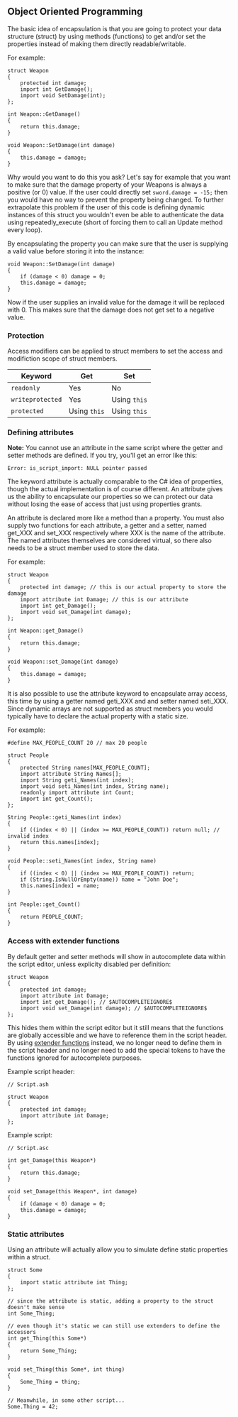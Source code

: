 ## Object Oriented Programming

The basic idea of encapsulation is that you are going to protect your data
structure (struct) by using methods (functions) to get and/or set the
properties instead of making them directly readable/writable.

For example:

    struct Weapon
    {
        protected int damage;
        import int GetDamage();
        import void SetDamage(int);
    };

    int Weapon::GetDamage()
    {
        return this.damage;
    }

    void Weapon::SetDamage(int damage)
    {
        this.damage = damage;
    }

Why would you want to do this you ask? Let's say for example that you want to
make sure that the damage property of your Weapons is always a positive (or 0)
value. If the user could directly set `sword.damage = -15;` then you would have
no way to prevent the property being changed. To further extrapolate this
problem if the user of this code is defining dynamic instances of this struct
you wouldn't even be able to authenticate the data using repeatedly_execute
(short of forcing them to call an Update method every loop).

By encapsulating the property you can make sure that the user is supplying a
valid value before storing it into the instance:

    void Weapon::SetDamage(int damage)
    {
        if (damage < 0) damage = 0;
        this.damage = damage;
    }

Now if the user supplies an invalid value for the damage it will be replaced
with 0. This makes sure that the damage does not get set to a negative value.

### Protection

Access modifiers can be applied to struct members to set the access and
modifiction scope of struct members.

| Keyword | Get | Set |
| --- | --- | --- |
| `readonly` | Yes | No |
| `writeprotected` | Yes | Using `this` |
| `protected` | Using `this`| Using `this` |

### Defining attributes

**Note:** You cannot use an attribute in the same script where the getter
and setter methods are defined. If you try, you'll get an error like this:

    Error: is_script_import: NULL pointer passed

The keyword attribute is actually comparable to the C# idea of properties,
though the actual implementation is of course different. An attribute gives us
the ability to encapsulate our properties so we can protect our data without
losing the ease of access that just using properties grants.

An attribute is declared more like a method than a property. You must also
supply two functions for each attribute, a getter and a setter, named get_XXX
and set_XXX respectively where XXX is the name of the attribute. The named
attributes themselves are considered virtual, so there also needs to be a
struct member used to store the data.

For example:

    struct Weapon
    {
        protected int damage; // this is our actual property to store the damage
        import attribute int Damage; // this is our attribute
        import int get_Damage();
        import void set_Damage(int damage);
    };

    int Weapon::get_Damage()
    {
        return this.damage;
    }

    void Weapon::set_Damage(int damage)
    {
        this.damage = damage;
    }

It is also possible to use the attribute keyword to encapsulate array access,
this time by using a getter named geti_XXX and and setter named seti_XXX. Since
dynamic arrays are not supported as struct members you would typically have to
declare the actual property with a static size.

For example:

    #define MAX_PEOPLE_COUNT 20 // max 20 people
 
    struct People
    {
        protected String names[MAX_PEOPLE_COUNT];
        import attribute String Names[];
        import String geti_Names(int index);
        import void seti_Names(int index, String name);
        readonly import attribute int Count;
        import int get_Count();
    };

    String People::geti_Names(int index)
    {
        if ((index < 0) || (index >= MAX_PEOPLE_COUNT)) return null; // invalid index
        return this.names[index];
    }

    void People::seti_Names(int index, String name)
    {
        if ((index < 0) || (index >= MAX_PEOPLE_COUNT)) return;
        if (String.IsNullOrEmpty(name)) name = "John Doe";
        this.names[index] = name;
    }

    int People::get_Count()
    {
        return PEOPLE_COUNT;
    }

### Access with extender functions

By default getter and setter methods will show in autocomplete data within the
script editor, unless explicity disabled per definition:

    struct Weapon
    {
        protected int damage;
        import attribute int Damage;
        import int get_Damage(); // $AUTOCOMPLETEIGNORE$
        import void set_Damage(int damage); // $AUTOCOMPLETEIGNORE$
    };

This hides them within the script editor but it still means that the functions
are globally accessible and we have to reference them in the script header. By
using [extender functions](ExtenderFunctions) instead, we no longer need to
define them in the script header and no longer need to add the special tokens
to have the functions ignored for autocomplete purposes.

Example script header:

    // Script.ash

    struct Weapon
    {
        protected int damage;
        import attribute int Damage;
    };

Example script:

    // Script.asc

    int get_Damage(this Weapon*)
    {
        return this.damage;
    }

    void set_Damage(this Weapon*, int damage)
    {
        if (damage < 0) damage = 0;
        this.damage = damage;
    }

### Static attributes

Using an attribute will actually allow you to simulate define static properties
within a struct.

    struct Some
    {
        import static attribute int Thing;
    };

    // since the attribute is static, adding a property to the struct doesn't make sense
    int Some_Thing;

    // even though it's static we can still use extenders to define the accessors
    int get_Thing(this Some*) 
    {
        return Some_Thing;
    }

    void set_Thing(this Some*, int thing)
    {
        Some_Thing = thing;
    }
    
    // Meanwhile, in some other script...
    Some.Thing = 42;
